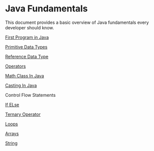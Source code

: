 # Java Fundamentals

This document provides a basic overview of Java fundamentals every developer should know.

[First Program in Java](https://github.com/ashwinisomani/Learn-ObjectOriented-in-JAVA/blob/master/src/FirstProgram/FirstProgram.java)                                        

[Primitive Data Types](https://github.com/ashwinisomani/Learn-ObjectOriented-in-JAVA/tree/master/src/PrimitiveDataType)

[Reference Data Type](https://github.com/ashwinisomani/Learn-ObjectOriented-in-JAVA/tree/master/src/ReferenceDataType)

[Operators](https://github.com/ashwinisomani/Learn-ObjectOriented-in-JAVA/tree/master/src/Operators)

[Math Class In Java](https://github.com/ashwinisomani/Learn-ObjectOriented-in-JAVA/tree/master/src/MathClass)

[Casting In Java](https://github.com/ashwinisomani/Learn-ObjectOriented-in-JAVA/blob/master/src/Casting/CastingExample.java)

Control Flow Statements

[If ELse](https://github.com/ashwinisomani/Learn-ObjectOriented-in-JAVA/tree/master/src/ControlFlow/IfElseStstements)

[Ternary Operator](https://github.com/ashwinisomani/Learn-ObjectOriented-in-JAVA/tree/master/src/ControlFlow/TernaryOperator)

[Loops](https://github.com/ashwinisomani/Learn-ObjectOriented-in-JAVA/tree/master/src/ControlFlow/Loops)

[Arrays](https://github.com/ashwinisomani/Learn-ObjectOriented-in-JAVA/tree/master/src/Arrays)

[String](https://github.com/ashwinisomani/Learn-ObjectOriented-in-JAVA/tree/master/src/Strings)

